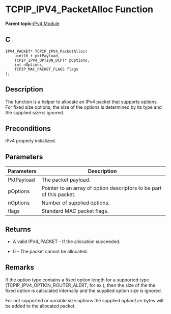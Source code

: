 # TCPIP\_IPV4\_PacketAlloc Function

**Parent topic:**[IPv4 Module](GUID-EA29E72F-4194-41F9-9F19-D8BBA00D62F2.md)

## C

```
IPV4_PACKET* TCPIP_IPV4_PacketAlloc(
    uint16_t pktPayload, 
    TCPIP_IPV4_OPTION_DCPT* pOptions, 
    int nOptions, 
    TCPIP_MAC_PACKET_FLAGS flags
);
```

## Description

The function is a helper to allocate an IPv4 packet that supports options. For fixed size options, the size of the options is determined by its type and the supplied size is ignored.

## Preconditions

IPv4 properly initialized.

## Parameters

|Parameters|Description|
|----------|-----------|
|PktPayload|The packet payload.|
|pOptions|Pointer to an array of option descriptors to be part of this packet.|
|nOptions|Number of supplied options.|
|flags|Standard MAC packet flags.|

## Returns

-   A valid IPV4\_PACKET - If the allocation succeeded.

-   0 - The packet cannot be allocated.


## Remarks

If the option type contains a fixed option length for a supported type \(TCPIP\_IPV4\_OPTION\_ROUTER\_ALERT, for ex.\), then the size of the the fixed option is calculated internally and the supplied option size is ignored.

For not supported or variable size options the supplied *optionLen* bytes will be added to the allocated packet.

